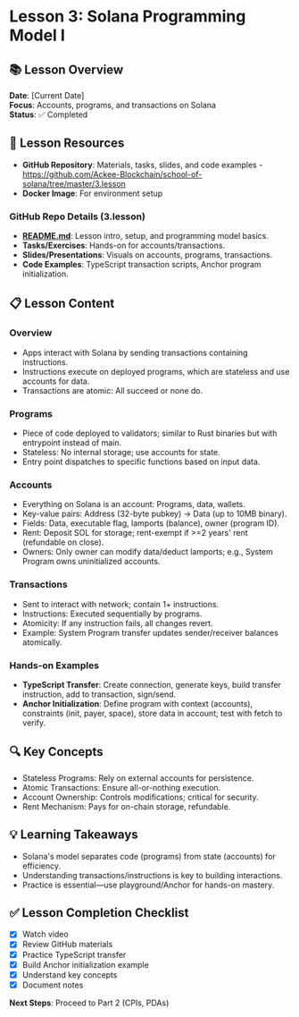 # Lesson 3: Solana Programming Model I

## 📚 Lesson Overview
**Date**: [Current Date]  
**Focus**: Accounts, programs, and transactions on Solana  
**Status**: ✅ Completed

## 🎯 Lesson Resources
- **GitHub Repository**: Materials, tasks, slides, and code examples - https://github.com/Ackee-Blockchain/school-of-solana/tree/master/3.lesson
- **Docker Image**: For environment setup

### **GitHub Repo Details (3.lesson)**
- **[README.md](https://github.com/Ackee-Blockchain/school-of-solana/blob/master/3.lesson/README.md)**: Lesson intro, setup, and programming model basics.
- **Tasks/Exercises**: Hands-on for accounts/transactions.
- **Slides/Presentations**: Visuals on accounts, programs, transactions.
- **Code Examples**: TypeScript transaction scripts, Anchor program initialization.

## 📋 Lesson Content

### **Overview**
- Apps interact with Solana by sending transactions containing instructions.
- Instructions execute on deployed programs, which are stateless and use accounts for data.
- Transactions are atomic: All succeed or none do.

### **Programs**
- Piece of code deployed to validators; similar to Rust binaries but with entrypoint instead of main.
- Stateless: No internal storage; use accounts for state.
- Entry point dispatches to specific functions based on input data.

### **Accounts**
- Everything on Solana is an account: Programs, data, wallets.
- Key-value pairs: Address (32-byte pubkey) → Data (up to 10MB binary).
- Fields: Data, executable flag, lamports (balance), owner (program ID).
- Rent: Deposit SOL for storage; rent-exempt if >=2 years' rent (refundable on close).
- Owners: Only owner can modify data/deduct lamports; e.g., System Program owns uninitialized accounts.

### **Transactions**
- Sent to interact with network; contain 1+ instructions.
- Instructions: Executed sequentially by programs.
- Atomicity: If any instruction fails, all changes revert.
- Example: System Program transfer updates sender/receiver balances atomically.

### **Hands-on Examples**
- **TypeScript Transfer**: Create connection, generate keys, build transfer instruction, add to transaction, sign/send.
- **Anchor Initialization**: Define program with context (accounts), constraints (init, payer, space), store data in account; test with fetch to verify.

## 🔍 Key Concepts
- Stateless Programs: Rely on external accounts for persistence.
- Atomic Transactions: Ensure all-or-nothing execution.
- Account Ownership: Controls modifications; critical for security.
- Rent Mechanism: Pays for on-chain storage, refundable.

## 💡 Learning Takeaways
- Solana's model separates code (programs) from state (accounts) for efficiency.
- Understanding transactions/instructions is key to building interactions.
- Practice is essential—use playground/Anchor for hands-on mastery.

## ✅ Lesson Completion Checklist
- [x] Watch video
- [x] Review GitHub materials
- [x] Practice TypeScript transfer
- [x] Build Anchor initialization example
- [x] Understand key concepts
- [x] Document notes

**Next Steps**: Proceed to Part 2 (CPIs, PDAs)
